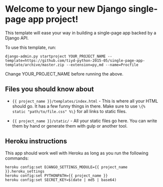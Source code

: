 # Welcome to your new Django single-page app project!

This template will ease your way in building a single-page app backed by a Django API.

To use this template, run:

```
django-admin.py startproject YOUR_PROJECT_NAME --template=https://github.com/tiyd-python-2015-05/single-page-app-template/archive/master.zip --extension=py,md --name=Procfile
```

Change YOUR_PROJECT_NAME before running the above.

## Files you should know about

* `{{ project_name }}/templates/index.html` - This is where all your HTML should go. It has a few funny things in there. Make sure to use `\{% static "path/to/file.css" %\}` for all links to static files.

* `{{ project_name }}/static/` - All your static files go here. You can write them by hand or generate them with gulp or another tool.

## Heroku instructions

This app should work well with Heroku as long as you run the following commands:

```
heroku config:set DJANGO_SETTINGS_MODULE={{ project_name }}.heroku_settings
heroku config:set PYTHONPATH={{ project_name }}
heroku config:set SECRET_KEY=$(date | md5 | base64)
```
